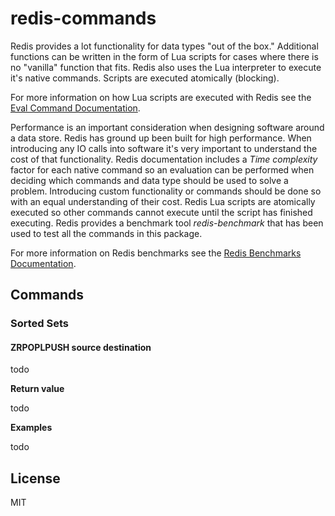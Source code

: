 # redis-commands

Redis provides a lot functionality for data types "out of the box." Additional functions can be written in the form of Lua scripts
for cases where there is no "vanilla" function that fits. Redis also uses the Lua interpreter to execute it's native commands. Scripts
are executed atomically (blocking).

For more information on how Lua scripts are executed with Redis see the [Eval Command Documentation](http://redis.io/commands/eval).

Performance is an important consideration when designing software around a data store. Redis has ground up been built for high performance. When
introducing any IO calls into software it's very important to understand the cost of that functionality. Redis documentation includes a *Time complexity* 
factor for each native command so an evaluation can be performed when deciding which commands and data type should be used to solve a problem. Introducing 
custom functionality or commands should be done so with an equal understanding of their cost. Redis Lua scripts are atomically executed so other commands
cannot execute until the script has finished executing. Redis provides a benchmark tool *redis-benchmark* that has been used to test all the commands in 
this package.

For more information on Redis benchmarks see the [Redis Benchmarks Documentation](http://redis.io/topics/benchmarks).

## Commands

### Sorted Sets

#### ZRPOPLPUSH source destination

todo

**Return value**

todo

**Examples**

todo

## License

MIT